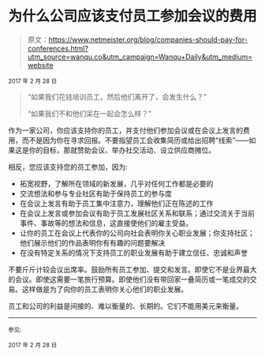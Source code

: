 # 为什么公司应该支付员工参加会议的费用

> 原文：<https://www.netmeister.org/blog/companies-should-pay-for-conferences.html?utm_source=wanqu.co&utm_campaign=Wanqu+Daily&utm_medium=website>

<small>2017 年 2 月 28 日</small>

> “如果我们花钱培训员工，然后他们离开了，会发生什么？”
> 
> “如果我们不和他们呆在一起会怎么样？”

作为一家公司，你应该支持你的员工，并支付他们参加会议或在会议上发言的费用，而不是因为你在寻求回报。不要指望员工会收集简历或给出招聘“线索”——如果这是你的目标，那就赞助会议、举办社交活动、设立供应商摊位。

相反，您应该支持您的员工参加，因为:

*   拓宽视野，了解所在领域的新发展，几乎对任何工作都是必要的
*   交流想法和参与专业社区有助于保持员工的参与度
*   在会议上发言有助于员工集中注意力，理解他们正在陈述的工作
*   在会议上发言或参加会议有助于员工发展社区关系和联系；通过交流关于当前事件、事故等的想法和信息，这直接使他们的雇主受益。
*   让你的员工在会议上代表你的公司向社会表明你关心职业发展；你支持社区；他们展示他们的作品表明你有有趣的问题要解决
*   在没有特定关系的情况下支持员工的职业发展有助于建立信任、忠诚和声誉

不要斤斤计较会议出席率。鼓励所有员工参加、提交和发言。即使它不是业界最大的会议。即使这需要一笔旅行预算。即使他们没有带回家一叠简历或一笔成交的交易。这样做是为了向你的员工表明你关心他们的职业发展。

员工和公司的利益是间接的、难以衡量的、长期的。它们不能用美元来衡量。

* * *

<small>参见:</small>

<small>2017 年 2 月 28 日</small>